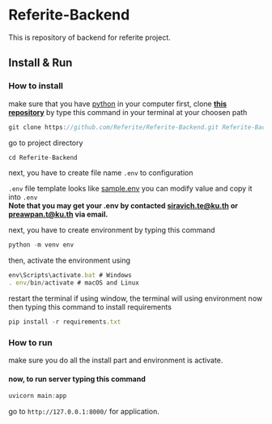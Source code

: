 # Referite-Backend
This is repository of backend for referite project.

## Install & Run

### How to install

make sure that you have [python](https://www.python.org/downloads/) in your computer
first, clone [**this repository**](https://github.com/Referite/Referite-Backend) by type this command in your terminal at your choosen path

```js
git clone https://github.com/Referite/Referite-Backend.git Referite-Backend
```

go to project directory

```js
cd Referite-Backend
```

next, you have to create file name `.env` to configuration

`.env` file template looks like [sample.env](sample.env) you can modify value and copy it into `.env`  
**Note that you may get your .env by contacted siravich.te@ku.th or preawpan.t@ku.th via email.**

next, you have to create environment by typing this command

```js
python -m venv env
```

then, activate the environment using

```js
env\Scripts\activate.bat # Windows
. env/bin/activate # macOS and Linux
```

restart the terminal if using window, the terminal will using environment now then typing this command to install requirements

```js
pip install -r requirements.txt
```

### How to run

make sure you do all the install part and environment is activate.

#### now, to run server typing this command
```js
uvicorn main:app
```
go to `http://127.0.0.1:8000/` for application.  


